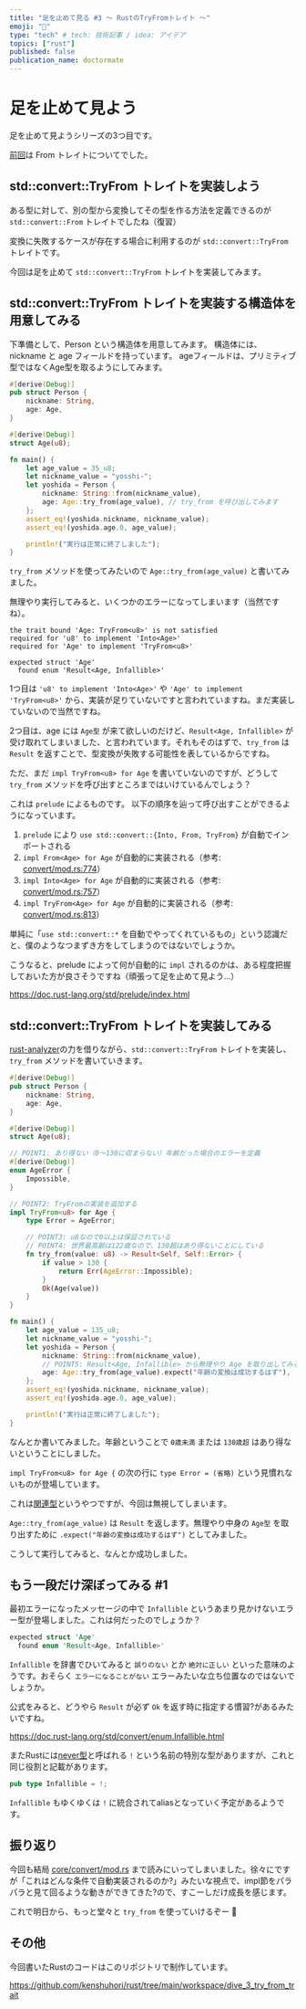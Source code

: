 ```yaml
---
title: "足を止めて見る #3 〜 RustのTryFromトレイト 〜"
emoji: "🚶"
type: "tech" # tech: 技術記事 / idea: アイデア
topics: ["rust"]
published: false
publication_name: doctormate
---
```


# 足を止めて見よう

足を止めて見ようシリーズの3つ目です。

[前回](https://zenn.dev/doctormate/articles/dive_2_from_trait)は From トレイトについてでした。

## std::convert::TryFrom トレイトを実装しよう

ある型に対して、別の型から変換してその型を作る方法を定義できるのが `std::convert::From` トレイトでしたね（復習）

変換に失敗するケースが存在する場合に利用するのが `std::convert::TryFrom` トレイトです。

今回は足を止めて `std::convert::TryFrom` トレイトを実装してみます。

## std::convert::TryFrom トレイトを実装する構造体を用意してみる

下準備として、Person という構造体を用意してみます。
構造体には、nickname と age フィールドを持っています。
ageフィールドは、プリミティブ型ではなくAge型を取るようにしてみます。


```rust
#[derive(Debug)]
pub struct Person {
    nickname: String,
    age: Age,
}

#[derive(Debug)]
struct Age(u8);

fn main() {
    let age_value = 35_u8;
    let nickname_value = "yosshi-";
    let yoshida = Person {
        nickname: String::from(nickname_value),
        age: Age::try_from(age_value), // try_from を呼び出してみます
    };
    assert_eq!(yoshida.nickname, nickname_value);
    assert_eq!(yoshida.age.0, age_value);

    println!("実行は正常に終了しました");
}
```

`try_from` メソッドを使ってみたいので `Age::try_from(age_value)` と書いてみました。

無理やり実行してみると、いくつかのエラーになってしまいます（当然ですね）。

```shell
the trait bound 'Age: TryFrom<u8>' is not satisfied
required for 'u8' to implement 'Into<Age>'
required for 'Age' to implement 'TryFrom<u8>'

expected struct 'Age'
  found enum 'Result<Age, Infallible>'
```

1つ目は `'u8' to implement 'Into<Age>'` や `'Age' to implement 'TryFrom<u8>'` から、実装が足りていないですと言われていますね。まだ実装していないので当然ですね。

2つ目は、age には `Age型` が来て欲しいのだけど、`Result<Age, Infallible>` が受け取れてしまいました、と言われています。それもそのはずで、`try_from` は `Result` を返すことで、型変換が失敗する可能性を表しているからですね。

ただ、まだ `impl TryFrom<u8> for Age` を書いていないのですが、どうして `try_from` メソッドを呼び出すところまではいけているんでしょう？

これは `prelude` によるものです。
以下の順序を辿って呼び出すことができるようになっています。

1. `prelude` により `use std::convert::{Into, From, TryFrom}` が自動でインポートされる
2. `impl From<Age> for Age` が自動的に実装される（参考: [convert/mod.rs:774](https://doc.rust-lang.org/src/core/convert/mod.rs.html#774)）
3. `impl Into<Age> for Age` が自動的に実装される（参考: [convert/mod.rs:757](https://doc.rust-lang.org/src/core/convert/mod.rs.html#757)）
4. `impl TryFrom<Age> for Age` が自動的に実装される（参考: [convert/mod.rs:813](https://doc.rust-lang.org/src/core/convert/mod.rs.html#813)）

単純に「`use std::convert::*` を自動でやってくれているもの」という認識だと、僕のようなつまずき方をしてしまうのではないでしょうか。

こうなると、prelude によって何が自動的に `impl` されるのかは、ある程度把握しておいた方が良さそうですね（頑張って足を止めて見よう...）

https://doc.rust-lang.org/std/prelude/index.html


## std::convert::TryFrom トレイトを実装してみる

[rust-analyzer](https://github.com/rust-lang/rust-analyzer)の力を借りながら、`std::convert::TryFrom` トレイトを実装し、`try_from` メソッドを書いていきます。

```rust
#[derive(Debug)]
pub struct Person {
    nickname: String,
    age: Age,
}

#[derive(Debug)]
struct Age(u8);

// POINT1: あり得ない（0〜130に収まらない）年齢だった場合のエラーを定義
#[derive(Debug)]
enum AgeError {
    Impossible,
}

// POINT2: TryFromの実装を追加する
impl TryFrom<u8> for Age {
    type Error = AgeError;

    // POINT3: u8なので0以上は保証されている
    // POINT4: 世界最高齢は122歳なので、130超はあり得ないことにしている
    fn try_from(value: u8) -> Result<Self, Self::Error> {
        if value > 130 {
            return Err(AgeError::Impossible);
        }
        Ok(Age(value))
    }
}

fn main() {
    let age_value = 135_u8;
    let nickname_value = "yosshi-";
    let yoshida = Person {
        nickname: String::from(nickname_value),
        // POINT5: Result<Age, Infallible> から無理やり Age を取り出してみる
        age: Age::try_from(age_value).expect("年齢の変換は成功するはず"),
    };
    assert_eq!(yoshida.nickname, nickname_value);
    assert_eq!(yoshida.age.0, age_value);

    println!("実行は正常に終了しました");
}
```

なんとか書いてみました。年齢ということで `0歳未満` または `130歳超` はあり得ないということにしました。

`impl TryFrom<u8> for Age {` の次の行に `type Error = (省略)` という見慣れないものが登場しています。

これは[関連型](https://doc.rust-jp.rs/rust-by-example-ja/generics/assoc_items/types.html)というやつですが、今回は無視してしまいます。

`Age::try_from(age_value)` は `Result` を返します。無理やり中身の `Age型` を取り出すために `.expect("年齢の変換は成功するはず")` としてみました。

こうして実行してみると、なんとか成功しました。

## もう一段だけ深ぼってみる #1

最初エラーになったメッセージの中で `Infallible` というあまり見かけないエラー型が登場しました。これは何だったのでしょうか？

```rust
expected struct 'Age'
  found enum 'Result<Age, Infallible>'
```

`Infallible` を辞書でひいてみると `誤りのない` とか `絶対に正しい` といった意味のようです。おそらく `エラーになることがない` エラーみたいな立ち位置なのではないでしょうか。

公式をみると、どうやら `Result` が必ず `Ok` を返す時に指定する慣習?があるみたいですね。

https://doc.rust-lang.org/std/convert/enum.Infallible.html

またRustには[never型](https://doc.rust-jp.rs/book-ja/ch19-04-advanced-types.html#never%E5%9E%8B%E3%81%AF%E7%B5%B6%E5%AF%BE%E3%81%AB%E8%BF%94%E3%82%89%E3%81%AA%E3%81%84)と呼ばれる `!` という名前の特別な型がありますが、これと同じ役割と記載があります。

```rust
pub type Infallible = !;
```

`Infallible` もゆくゆくは `!` に統合されてaliasとなっていく予定があるようです。


## 振り返り

今回も結局 [core/convert/mod.rs](https://doc.rust-lang.org/src/core/convert/mod.rs.html) まで読みにいってしまいました。徐々にですが「これはどんな条件で自動実装されるのか?」みたいな視点で、impl節をパラパラと見て回るような動きができてきた?ので、すこーしだけ成長を感じます。

これで明日から、もっと堂々と `try_from` を使っていけるぞー 🙌

## その他

今回書いたRustのコードはこのリポジトリで制作しています。

https://github.com/kenshuhori/rust/tree/main/workspace/dive_3_try_from_trait

